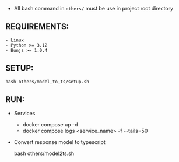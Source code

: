 
* All bash command in `others/` must be use in project root directory
## REQUIREMENTS:

    - Linux
    - Python >= 3.12
    - Bunjs >= 1.0.4

## SETUP:

    bash others/model_to_ts/setup.sh

## RUN:

* Services

    - docker compose up -d
    - docker compose logs <service_name> -f --tails=50

* Convert response model to typescript

    bash others/model2ts.sh
